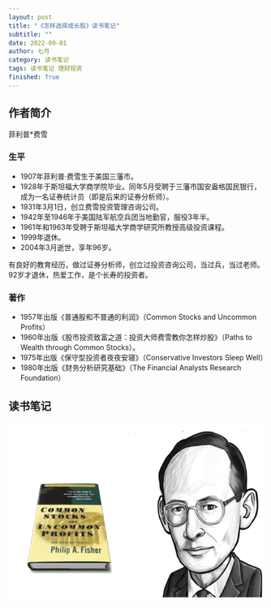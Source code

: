 ```yaml
---
layout: post
title: "《怎样选择成长股》读书笔记"
subtitle: ""
date: 2022-09-01
author: 七月
category: 读书笔记
tags: 读书笔记 理财投资
finished: True
---
```


## 作者简介

菲利普*费雪

### 生平

- 1907年菲利普·费雪生于美国三藩市。
- 1928年于斯坦福大学商学院毕业。同年5月受聘于三藩市国安盎格国民银行，成为一名证券统计员（即是后来的证券分析师）。
- 1931年3月1日，创立费雪投资管理咨询公司。
- 1942年至1946年于美国陆军航空兵团当地勤官，服役3年半。
- 1961年和1963年受聘于斯坦福大学商学研究所教授高级投资课程。
- 1999年退休。
- 2004年3月逝世，享年96岁。

有良好的教育经历，做过证券分析师，创立过投资咨询公司，当过兵，当过老师。92岁才退休，热爱工作，是个长寿的投资者。

### 著作

- 1957年出版《普通股和不普通的利润》（Common Stocks and Uncommon Profits）
- 1960年出版《股市投资致富之道：投资大师费雪教你怎样炒股》（Paths to Wealth through Common Stocks）。
- 1975年出版《保守型投资者夜夜安寝》（Conservative Investors Sleep Well）
- 1980年出版《财务分析研究基础》（The Financial Analysts Research Foundation）

## 读书笔记

![image-20220901174422605](/img//image-20220901174422605.png)